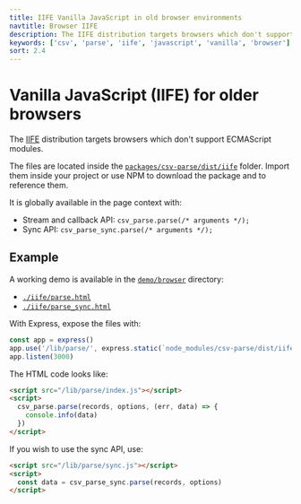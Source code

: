 ```yaml
---
title: IIFE Vanilla JavaScript in old browser environments
navtitle: Browser IIFE
description: The IIFE distribution targets browsers which don't support ECMAScript modules.
keywords: ['csv', 'parse', 'iife', 'javascript', 'vanilla', 'browser']
sort: 2.4
---
```


# Vanilla JavaScript (IIFE) for older browsers

The [IIFE](https://developer.mozilla.org/en-US/docs/Glossary/IIFE) distribution targets browsers which don't support ECMAScript modules.

The files are located inside the [`packages/csv-parse/dist/iife`](https://github.com/adaltas/node-csv/tree/master/packages/csv-parse/dist/iife) folder. Import them inside your project or use NPM to download the package and to reference them.

It is globally available in the page context with:

- Stream and callback API: `csv_parse.parse(/* arguments */);`
- Sync API: `csv_parse_sync.parse(/* arguments */);`

## Example

A working demo is available in the [`demo/browser`](https://github.com/adaltas/node-csv/tree/master/demo/browser) directory:

- [`./iife/parse.html`](https://github.com/adaltas/node-csv/tree/master/demo/browser/iife/parse.html)
- [`./iife/parse_sync.html`](https://github.com/adaltas/node-csv/tree/master/demo/browser/iife/parse_sync.html)

With Express, expose the files with:

```js
const app = express()
app.use('/lib/parse/', express.static(`node_modules/csv-parse/dist/iife/`))
app.listen(3000)
```

The HTML code looks like:

```html
<script src="/lib/parse/index.js"></script>
<script>
  csv_parse.parse(records, options, (err, data) => {
    console.info(data)
  })
</script>
```

If you wish to use the sync API, use:

```html
<script src="/lib/parse/sync.js"></script>
<script>
  const data = csv_parse_sync.parse(records, options)
</script>
```
